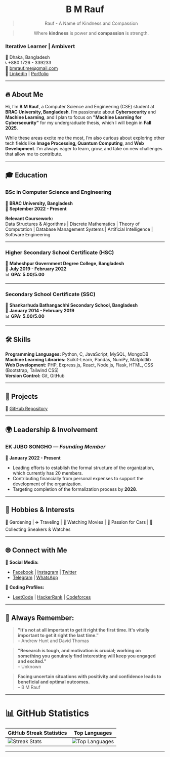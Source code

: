 <div align="center">

# B M Rauf  

> Rauf - A Name of Kindness and Compassion  

> Where **kindness** is power and **compassion** is strength.  

</div>

### Iterative Learner | Ambivert

📍 Dhaka, Bangladesh  
📞 +880 1726 - 339233  
📧 [bmrauf.me@gmail.com](mailto:bmrauf.me@gmail.com)  
🔗 [LinkedIn](https://www.linkedin.com/in/mebmrauf) | [Portfolio](https://portfolio.bmrauf.me)

---

## 🔥 About Me

Hi, I’m **B M Rauf**, a Computer Science and Engineering (CSE) student at **BRAC University, Bangladesh**. I’m passionate about **Cybersecurity** and **Machine Learning**, and I plan to focus on **"Machine Learning for Cybersecurity"** for my undergraduate thesis, which I will begin in **Fall 2025**.

While these areas excite me the most, I’m also curious about exploring other tech fields like **Image Processing, Quantum Computing**, and **Web Development**. I’m always eager to learn, grow, and take on new challenges that allow me to contribute.

---

## 🎓 Education

### **BSc in Computer Science and Engineering**  
📍 **BRAC University, Bangladesh**  
📅 **September 2022 - Present**  

**Relevant Coursework:**  
Data Structures & Algorithms | Discrete Mathematics | Theory of Computation | Database Management Systems | Artificial Intelligence | Software Engineering  

---

### **Higher Secondary School Certificate (HSC)**  
📍 **Maheshpur Government Degree College, Bangladesh**  
📅 **July 2019 - February 2022**  
📊 **GPA: 5.00/5.00**  

---

### **Secondary School Certificate (SSC)**  
📍 **Shankarhuda Bathangachhi Secondary School, Bangladesh**  
📅 **January 2014 - February 2019**  
📊 **GPA: 5.00/5.00**

---

## 🛠 Skills  
**Programming Languages:** Python, C, JavaScript, MySQL, MongoDB  
**Machine Learning Libraries:** Scikit-Learn, Pandas, NumPy, Matplotlib  
**Web Development:** PHP, Express.js, React, Node.js, Flask, HTML, CSS (Bootstrap, Tailwind CSS)  
**Version Control:** Git, GitHub

---

## 🚀 Projects

🔗 [GitHub Repository](https://github.com/mebmrauf/project-showcase)

---

## 🌍 Leadership & Involvement

### **EK JUBO SONGHO** — *Founding Member*  
📅 **January 2022 - Present**  

- Leading efforts to establish the formal structure of the organization, which currently has 20 members.  
- Contributing financially from personal expenses to support the development of the organization.  
- Targeting completion of the formalization process by **2028**.

---

## 🎯 Hobbies & Interests  
🌿 Gardening | ✈️ Traveling | 🎥 Watching Movies | 🚗 Passion for Cars | 👟 Collecting Sneakers & Watches

---

## 🌐 Connect with Me

🔗 **Social Media:**  
- [Facebook](https://www.facebook.com/mebmrauf) | [Instagram](https://www.instagram.com/mebmrauf) | [Twitter](https://twitter.com/mebmrauf)  
- [Telegram](https://t.me/mebmrauf) | [WhatsApp](https://wa.link/b6gwse)

🔗 **Coding Profiles:**   
- [LeetCode](https://leetcode.com/mebmrauf) | [HackerRank](https://www.hackerrank.com/profile/mebmrauf) | [Codeforces](https://codeforces.com/profile/bmrauf)  

---

## 📝 Always Remember:
> **"It's not at all important to get it right the first time. It's vitally important to get it right the last time."**  
> – Andrew Hunt and David Thomas

> **"Research is tough, and motivation is crucial; working on something you genuinely find interesting will keep you engaged and excited."**  
> – Unknown

> **Facing uncertain situations with positivity and confidence leads to beneficial and optimal outcomes.**  
> – B M Rauf
---

# 📊 GitHub Statistics

| GitHub Streak Statistics | Top Languages |
|---------------------|---------------|
| ![Streak Stats](https://github-readme-streak-stats.herokuapp.com/?user=mebmrauf&theme=transparent&hide_border=false) | ![Top Languages](https://github-readme-stats.vercel.app/api/top-langs/?username=mebmrauf&theme=transparent&hide_border=false&include_all_commits=true&count_private=true&layout=compact) |

---
